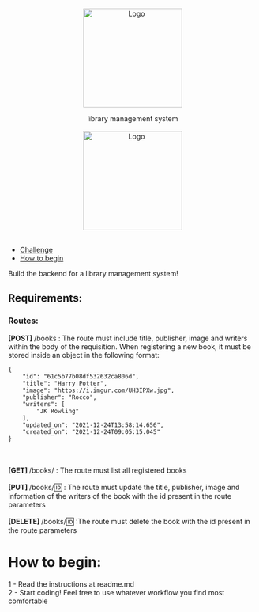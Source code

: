 <br />
<p align="center">
    <img src="https://i.pinimg.com/originals/dd/64/da/dd64da585bc57cb05e5fd4d8ce873f57.png" alt="Logo" width="200">
 <br />
  <p align="center">
        library management system
      <br />
      <br />
        <img src="https://github.com/ca1o19c/library-management/actions/workflows/ci.yml/badge.svg" alt="Logo" width="200">
       <br />
    <br />
  </p>
</p>

* [Challenge](#challenge)
* [How to begin](#how-to-begin)

Build the backend for a library management system!

## Requirements:

### Routes:

<b>[POST] </b> /books : The route must include title, publisher, image and writers within the body of the requisition.
When registering a new book, it must be stored inside an object in the following format:

```
{
    "id": "61c5b77b08df532632ca806d",
    "title": "Harry Potter",
    "image": "https://i.imgur.com/UH3IPXw.jpg",
    "publisher": "Rocco",
    "writers": [
        "JK Rowling"
    ],
    "updated_on": "2021-12-24T13:58:14.656",
    "created_on": "2021-12-24T09:05:15.045"
}
```

<br><br>
<b>[GET] </b> /books/ : The route must list all registered books<br><br>
<b>[PUT] </b> /books/:id: : The route must update the title, publisher, image and information of the writers of the book
with the id present in the route parameters<br><br>
<b>[DELETE] </b> /books/:id: :The route must delete the book with the id present in the route parameters<br>

# How to begin:

1 - Read the instructions at readme.md<br>
2 - Start coding! Feel free to use whatever workflow you find most comfortable<br>
